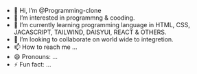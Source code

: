 - 👋 Hi, I’m @Programming-clone
- 👀 I’m interested in programmng & cooding.
- 🌱 I’m currently learning programming language in HTML, CSS, JACASCRIPT, TAILWIND, DAISYUI, REACT & OTHERS.
- 💞️ I’m looking to collaborate on world wide to integretion.
- 📫 How to reach me ...
- 😄 Pronouns: ...
- ⚡ Fun fact: ...

<!---
Programming-clone/Programming-clone is a ✨ special ✨ repository because its `README.md` (this file) appears on your GitHub profile.
You can click the Preview link to take a look at your changes.
--->
